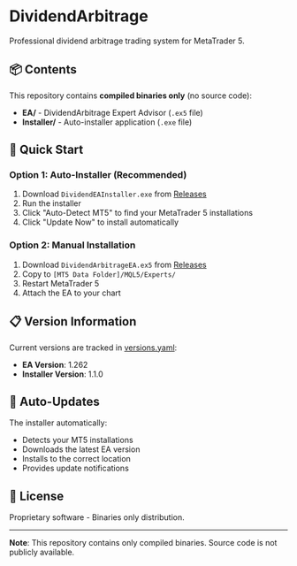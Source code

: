 # DividendArbitrage

Professional dividend arbitrage trading system for MetaTrader 5.

## 📦 Contents

This repository contains **compiled binaries only** (no source code):

- **EA/** - DividendArbitrage Expert Advisor (`.ex5` file)
- **Installer/** - Auto-installer application (`.exe` file)

## 🚀 Quick Start

### Option 1: Auto-Installer (Recommended)

1. Download `DividendEAInstaller.exe` from [Releases](https://github.com/brenoperucchi/DividendArbitrage/releases)
2. Run the installer
3. Click "Auto-Detect MT5" to find your MetaTrader 5 installations
4. Click "Update Now" to install automatically

### Option 2: Manual Installation

1. Download `DividendArbitrageEA.ex5` from [Releases](https://github.com/brenoperucchi/DividendArbitrage/releases)
2. Copy to `[MT5 Data Folder]/MQL5/Experts/`
3. Restart MetaTrader 5
4. Attach the EA to your chart

## 📋 Version Information

Current versions are tracked in [versions.yaml](versions.yaml):

- **EA Version**: 1.262
- **Installer Version**: 1.1.0

## 🔄 Auto-Updates

The installer automatically:
- Detects your MT5 installations
- Downloads the latest EA version
- Installs to the correct location
- Provides update notifications

## 📄 License

Proprietary software - Binaries only distribution.

---

**Note**: This repository contains only compiled binaries. Source code is not publicly available.
